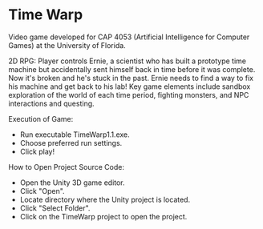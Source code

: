 # Time Warp

Video game developed for CAP 4053 (Artificial Intelligence for Computer Games) at the University of Florida.

2D RPG: Player controls Ernie, a scientist who has built a prototype time machine but accidentally sent himself back in time before it was complete. Now it's broken and he's stuck in the past. Ernie needs to find a way to fix his machine and get back to his lab! Key game elements include sandbox exploration of the world of each time period, fighting monsters, and NPC interactions and questing.

Execution of Game:
- Run executable TimeWarp1.1.exe.
- Choose preferred run settings.
- Click play!

How to Open Project Source Code:
- Open the Unity 3D game editor.
- Click "Open".
- Locate directory where the Unity project is located.
- Click "Select Folder".
- Click on the TimeWarp project to open the project.